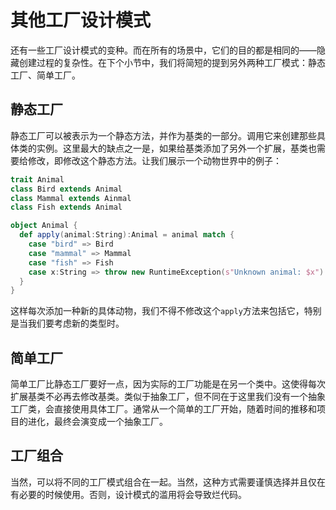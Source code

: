 # 其他工厂设计模式

还有一些工厂设计模式的变种。而在所有的场景中，它们的目的都是相同的——隐藏创建过程的复杂性。在下个小节中，我们将简短的提到另外两种工厂模式：静态工厂、简单工厂。

## 静态工厂

静态工厂可以被表示为一个静态方法，并作为基类的一部分。调用它来创建那些具体类的实例。这里最大的缺点之一是，如果给基类添加了另外一个扩展，基类也需要给修改，即修改这个静态方法。让我们展示一个动物世界中的例子：

```scala
trait Animal
class Bird extends Animal
class Mammal extends Ainmal
class Fish extends Animal

object Animal {
  def apply(animal:String):Animal = animal match {
    case "bird" => Bird
    case "mammal" => Mammal
    case "fish" => Fish
    case x:String => throw new RuntimeException(s"Unknown animal: $x")
  }
}
```

这样每次添加一种新的具体动物，我们不得不修改这个`apply`方法来包括它，特别是当我们要考虑新的类型时。

## 简单工厂

简单工厂比静态工厂要好一点，因为实际的工厂功能是在另一个类中。这使得每次扩展基类不必再去修改基类。类似于抽象工厂，但不同在于这里我们没有一个抽象工厂类，会直接使用具体工厂。通常从一个简单的工厂开始，随着时间的推移和项目的进化，最终会演变成一个抽象工厂。

## 工厂组合

当然，可以将不同的工厂模式组合在一起。当然，这种方式需要谨慎选择并且仅在有必要的时候使用。否则，设计模式的滥用将会导致烂代码。

